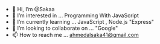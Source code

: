 - 👋 Hi, I’m @Sakaa
- 👀 I’m interested in ... Programming With JavaScript
- 🌱 I’m currently learning ... JavaScript , Node.js "Express"
- 💞️ I’m looking to collaborate on ... "Google"
- 📫 How to reach me ... ahmedalsaka41@gmail.com
